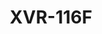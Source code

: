 ---
title: "XVR-116F "
description: "16CH 1-SATA H.265/H.264 XVR"
image: "/images/categories/products/accessories/BAT-LA5800/BAT-LA58002.png"
images:
  - url: "/images/categories/products/accessories/BAT-LA5800/BAT-LA58002.png"
    caption: "Front view"
features:
  - Support H.265/H.264 video formats
  - Support audio over coaxial cable (only for TVI cameras)
  - Support analog camera upgrade over coaxial cable
  - Support TVI, AHD, CVI, CVBS, IP cameras with adaptive access
  - 16-channel BNC input
  - Support 1-ch HDMI output, 1-ch VGA output at up to 1920*1080
  - HDMI and VGA simultaneous output
  - Long transmission distance over coaxial cable
  - Supports mainstream cameras of ONVIF and RTSP protocols
specifications: 
  Analog Video Input: 16-ch, BNC
  IP Video Input: 2-ch (only IP up to 18ch), each channel up to 8MP
  AHD input: 1080P@30fps, 720P@30fps
  TVI input: 1080P@30fps, 720P@30fps
  CVI input: 1080P@30fps, 720P@30fps
  CVBS input: Supported
  Audio Compression: G.711U
  Incoming Bandwidth: 24Mbps (Up to 56Mbps after all analog channel conversion)
  Outgoing Bandwidth: 64Mbps
  Remote Users: "128"
  Protocols: TCP/IP, P2P, UPnP, NTP, DHCP, HTTP, HTTPS, DNS, DDNS, SMTP
  Browser:
      IE(IE10/11) for Windows
      Firefox (version 52.0 and above) for Windows
      Chrome(version 45 and above) for Windows
      Edge(version 79 and above) for Windows
  VGA Output: 1920x1080/60Hz, 1920x1080/50Hz, 1600x1200/60Hz, 1280x1024/60Hz, 1280x720/60Hz, 1024x768/60Hz
  HDMI Output: 1920x1080/60Hz, 1920x1080/50Hz, 1600x1200/60Hz, 1280x1024/60Hz, 1280x720/60Hz, 1024x768/60Hz
  Live view display: HDMI/VGA:- 1/4/6/8/9/16/25
  Recording Resolution: 1080P Lite/720P/D1
  Capability: Analog:16x 1080P Lite@12, 16x 720P@15; IP:- 1 x 8MP@30, 2 x 4MP@30, 4 x 1080P@30, 8 x 720P@30,16 x D1@30
  SATA: 1 SATA interface
  Capacity: Up to 6TB for each HDD
  VCA Detection: Ultra Motion Detection(UMD) for analog:8-ch
  VCA Search: Behavior Search
  General Alarm: Motion detection
  Alert Alarm: IP Conflict, Network Disconnected, Disk Offline, HDD is abnormal, Illegal Access, Running Out of Space, Space Used Up, Recording Abnormal
  Network Interface: 1RJ45 10M/100M self-adaptive Ethernet Interface
  USB Interface: Rear panel:2 x USB2.0
  Power Supply: 12V DC
  Power Consumption: ≤ 10 W( without HDD )
  Working Environment: -10°C ~ + 55°C ( +14°F ~ +131°F ), Humidity ≤ 90% RH(non-condensing)
  Dimensions: 253mm × 212mm × 42mm (10.0" × 8.4" × 1.7")
  Weight: ≤0.85 Kg ( 1.87lb ) (without HDD)
  Certification: CE/FCC/WEEE
---